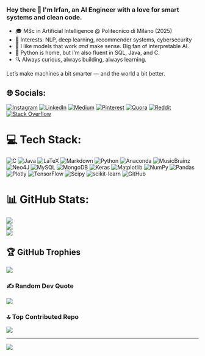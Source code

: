 ### Hey there 👋 I'm Irfan, an AI Engineer with a love for smart systems and clean code.

- 🎓 MSc in Artificial Intelligence @ Politecnico di Milano (2025)
- 🧠 Interests: NLP, deep learning, recommender systems, cybersecurity
- 💬 I like models that work *and* make sense. Big fan of interpretable AI.
- 🐍 Python is home, but I’m also fluent in SQL, Java, and C.
- 🔍 Always curious, always building, always learning.

Let’s make machines a bit smarter — and the world a bit better.

## 🌐 Socials:
[![Instagram](https://img.shields.io/badge/Instagram-%23E4405F.svg?logo=Instagram&logoColor=white)](https://instagram.com/irfeazy) [![LinkedIn](https://img.shields.io/badge/LinkedIn-%230077B5.svg?logo=linkedin&logoColor=white)](https://linkedin.com/in/irfan-cela) [![Medium](https://img.shields.io/badge/Medium-12100E?logo=medium&logoColor=white)](https://medium.com/@irfeazy) [![Pinterest](https://img.shields.io/badge/Pinterest-%23E60023.svg?logo=Pinterest&logoColor=white)](https://pinterest.com/irfeazy) [![Quora](https://img.shields.io/badge/Quora-%23B92B27.svg?logo=Quora&logoColor=white)](https://quora.com/profile/irfeazy) [![Reddit](https://img.shields.io/badge/Reddit-%23FF4500.svg?logo=Reddit&logoColor=white)](https://reddit.com/user/Traditional-Piano-15 ) [![Stack Overflow](https://img.shields.io/badge/-Stackoverflow-FE7A16?logo=stack-overflow&logoColor=white)](https://stackoverflow.com/users/22934939)

# 💻 Tech Stack:
![C](https://img.shields.io/badge/c-%2300599C.svg?style=for-the-badge&logo=c&logoColor=white) ![Java](https://img.shields.io/badge/java-%23ED8B00.svg?style=for-the-badge&logo=openjdk&logoColor=white) ![LaTeX](https://img.shields.io/badge/latex-%23008080.svg?style=for-the-badge&logo=latex&logoColor=white) ![Markdown](https://img.shields.io/badge/markdown-%23000000.svg?style=for-the-badge&logo=markdown&logoColor=white) ![Python](https://img.shields.io/badge/python-3670A0?style=for-the-badge&logo=python&logoColor=ffdd54) ![Anaconda](https://img.shields.io/badge/Anaconda-%2344A833.svg?style=for-the-badge&logo=anaconda&logoColor=white) ![MusicBrainz](https://img.shields.io/badge/Musicbrainz-EB743B?style=for-the-badge&logo=musicbrainz&logoColor=BA478F) ![Neo4J](https://img.shields.io/badge/Neo4j-008CC1?style=for-the-badge&logo=neo4j&logoColor=white) ![MySQL](https://img.shields.io/badge/mysql-4479A1.svg?style=for-the-badge&logo=mysql&logoColor=white) ![MongoDB](https://img.shields.io/badge/MongoDB-%234ea94b.svg?style=for-the-badge&logo=mongodb&logoColor=white) ![Keras](https://img.shields.io/badge/Keras-%23D00000.svg?style=for-the-badge&logo=Keras&logoColor=white) ![Matplotlib](https://img.shields.io/badge/Matplotlib-%23ffffff.svg?style=for-the-badge&logo=Matplotlib&logoColor=black) ![NumPy](https://img.shields.io/badge/numpy-%23013243.svg?style=for-the-badge&logo=numpy&logoColor=white) ![Pandas](https://img.shields.io/badge/pandas-%23150458.svg?style=for-the-badge&logo=pandas&logoColor=white) ![Plotly](https://img.shields.io/badge/Plotly-%233F4F75.svg?style=for-the-badge&logo=plotly&logoColor=white) ![TensorFlow](https://img.shields.io/badge/TensorFlow-%23FF6F00.svg?style=for-the-badge&logo=TensorFlow&logoColor=white) ![Scipy](https://img.shields.io/badge/SciPy-%230C55A5.svg?style=for-the-badge&logo=scipy&logoColor=%white) ![scikit-learn](https://img.shields.io/badge/scikit--learn-%23F7931E.svg?style=for-the-badge&logo=scikit-learn&logoColor=white) ![GitHub](https://img.shields.io/badge/github-%23121011.svg?style=for-the-badge&logo=github&logoColor=white)
# 📊 GitHub Stats:
![](https://github-readme-stats.vercel.app/api?username=IrfEazy&theme=ambient_gradient&hide_border=false&include_all_commits=true&count_private=true)<br/>
![](https://github-readme-streak-stats.herokuapp.com/?user=IrfEazy&theme=ambient_gradient&hide_border=false)<br/>
![](https://github-readme-stats.vercel.app/api/top-langs/?username=IrfEazy&theme=ambient_gradient&hide_border=false&include_all_commits=true&count_private=true&layout=compact)

## 🏆 GitHub Trophies
![](https://github-profile-trophy.vercel.app/?username=IrfEazy&theme=ambient_gradient&no-frame=false&no-bg=true&margin-w=4)

### ✍️ Random Dev Quote
![](https://quotes-github-readme.vercel.app/api?type=horizontal&theme=radical)

### 🔝 Top Contributed Repo
![](https://github-contributor-stats.vercel.app/api?username=IrfEazy&limit=5&theme=ambient_gradient&combine_all_yearly_contributions=true)

---
[![](https://visitcount.itsvg.in/api?id=IrfEazy&icon=10&color=13)](https://visitcount.itsvg.in)

<!-- Proudly created with GPRM ( https://gprm.itsvg.in ) -->
